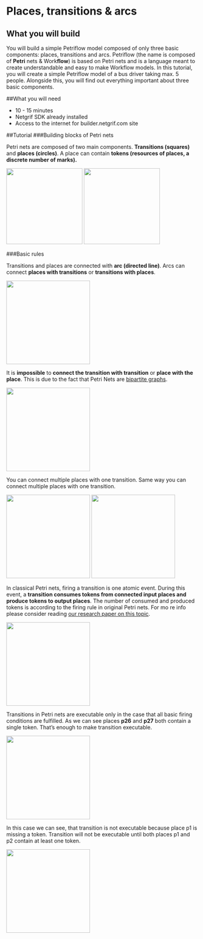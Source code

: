 # Places, transitions & arcs

## What you will build

You will build a simple Petriflow model composed of only three basic components: places, transitions and arcs. Petriflow (the name is composed of **Petri** nets & Work**flow**) is based on Petri nets and is a language meant to create understandable and easy to make Workflow models. In this tutorial, you will create a simple Petriflow model of a bus driver taking max. 5 people. Alongside this, you will find out everything important about three basic components.

##What you will need

<ul>
    <li>10 - 15 minutes</li>
    <li>Netgrif SDK already installed</li>
    <li>Access to the internet for builder.netgrif.com site</li>
</ul>

##Tutorial
###Building blocks of Petri nets

Petri nets are composed of two main components.
**Transitions (squares)** and **places (circles)**.
A place can contain **tokens (resources of places, a discrete number of marks).**

<img src="https://netgrif.com/wp-content/uploads/2021/01/t1.png" height="200">
<img src="https://netgrif.com/wp-content/uploads/2021/01/p1.png" height="200">

###Basic rules

Transitions and places are connected with **arc (directed line)**.
Arcs can connect **places with transitions** or **transitions with places**.

<img src="https://netgrif.com/wp-content/uploads/2021/01/1.gif" height="220">

It is **impossible** to **connect the transition with transition** or **place with the place**.
This is due to the fact that Petri Nets are <a href="https://en.wikipedia.org/wiki/Bipartite_graph">bipartite graphs</a>.

<img src="https://netgrif.com/wp-content/uploads/2021/01/2.gif" height="220">

You can connect multiple places with one transition.
Same way you can connect multiple places with one transition.

<img src="https://netgrif.com/wp-content/uploads/2021/01/3.gif" height="220">
<img src="https://netgrif.com/wp-content/uploads/2021/01/4.gif" height="220">

In classical Petri nets, firing a transition is one atomic event.
During this event, a **transition consumes tokens from connected input places and produce tokens to output places**.
The number of consumed and produced tokens is according to the firing rule in original Petri nets. For mo   re info please consider reading <a href="https://netgrif.com/petriflow-rapid-language-for-modelling-petri-nets-with-roles-and-data-fields/">our research paper on this topic</a>.

<img src="https://netgrif.com/wp-content/uploads/2021/01/6.gif" height="220">

Transitions in Petri nets are executable only in the case that all basic firing conditions are fulfilled.
As we can see places **p26** and **p27** both contain a single token. That’s enough to make transition executable.

<img src="https://netgrif.com/wp-content/uploads/2021/09/animation_500_ktwqiztd.gif" height="220">

In this case we can see, that transition is not executable because place p1 is missing a token.
Transition will not be executable until both places p1 and p2 contain at least one token.

<img src="https://netgrif.com/wp-content/uploads/2021/09/animation_500_ktwqiztd.gif" height="220">

